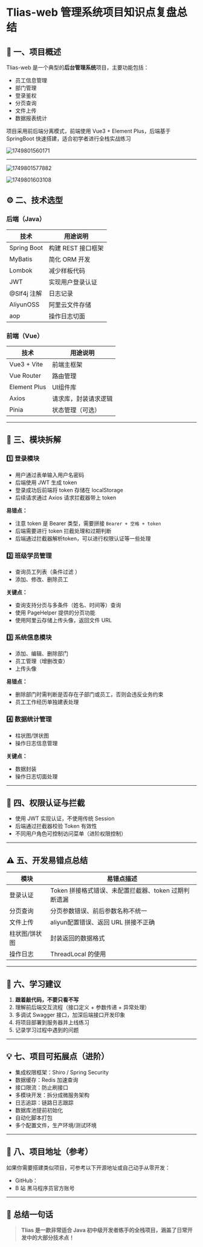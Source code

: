 # Tlias-web 管理系统项目知识点复盘总结

## 🧩 一、项目概述

Tlias-web 是一个典型的**后台管理系统**项目，主要功能包括：

- 员工信息管理
- 部门管理
- 登录鉴权
- 分页查询
- 文件上传
- 数据报表统计

项目采用前后端分离模式，前端使用 Vue3 + Element Plus，后端基于 SpringBoot 快速搭建，适合初学者进行全栈实战练习

![1749801560171](assets/1749801560171.png)

------

![1749801577882](assets/1749801577882.png)

![1749801603108](assets/1749801603108.png)

## ⚙️ 二、技术选型

### 后端（Java）

| 技术        | 用途说明           |
| ----------- | ------------------ |
| Spring Boot | 构建 REST 接口框架 |
| MyBatis     | 简化 ORM 开发      |
| Lombok      | 减少样板代码       |
| JWT         | 实现用户登录认证   |
| @Slf4j 注解 | 日志记录           |
| AliyunOSS   | 阿里云文件存储     |
| aop         | 操作日志切面       |

### 前端（Vue）

| 技术         | 用途说明             |
| ------------ | -------------------- |
| Vue3 + Vite  | 前端主框架           |
| Vue Router   | 路由管理             |
| Element Plus | UI组件库             |
| Axios        | 请求库，封装请求逻辑 |
| Pinia        | 状态管理（可选）     |

------

## 🧱 三、模块拆解

### 1️⃣ 登录模块

- 用户通过表单输入用户名密码
- 后端使用 JWT 生成 token
- 登录成功后前端将 token 存储在 localStorage
- 后续请求通过 Axios 请求拦截器带上 token

**易错点：**

- 注意 token 是 Bearer 类型，需要拼接 `Bearer + 空格 + token`
- 后端需要进行 token 拦截处理和过期判断
- 后端通过拦截器解析token，可以进行权限认证等一些处理

### 2️⃣ 班级学员管理

- 查询员工列表（条件过滤	）
- 添加、修改、删除员工

**关键点：**

- 查询支持分页与多条件（姓名、时间等）查询
- 使用 PageHelper 提供的分页功能
- 使用阿里云存储上传头像，返回文件 URL

### 3️⃣ 系统信息模块

- 添加、编辑、删除部门
- 员工管理（增删改查）
- 上传头像

**易错点：**

- 删除部门时需判断是否存在子部门或员工，否则会违反业务约束
- 员工工作经历单独建表处理

### 4️⃣ 数据统计管理

- 柱状图/饼状图
- 操作日志信息管理

**关键点：**

- 数据封装
- 操作日志切面处理

------

## 🔐 四、权限认证与拦截

- 使用 JWT 实现认证，不使用传统 Session
- 后端通过拦截器校验 Token 有效性
- 不同用户角色可控制访问菜单（进阶权限控制）

------

## ⚠️ 五、开发易错点总结

| 模块          | 易错点描述                                           |
| ------------- | ---------------------------------------------------- |
| 登录认证      | Token 拼接格式错误、未配置拦截器、token 过期判断遗漏 |
| 分页查询      | 分页参数错误、前后参数名称不统一                     |
| 文件上传      | aliyun配置错误、返回 URL 拼接不正确                  |
| 柱状图/饼状图 | 封装返回的数据格式                                   |
| 操作日志      | ThreadLocal 的使用                                   |

------

## 📌 六、学习建议

1. **跟着敲代码，不要只看不写**
2. 理解前后端交互流程（接口定义 + 参数传递 + 异常处理）
3. 多调试 Swagger 接口，加深后端接口开发印象
4. 将项目部署到服务器并上线练习
5. 记录学习过程中遇到的问题

------

## 💡 七、项目可拓展点（进阶）

- 集成权限框架：Shiro / Spring Security
- 数据缓存：Redis 加速查询
- 接口限流：防止刷接口
- 多模块开发：拆分成微服务架构
- 日志追踪：链路日志跟踪
- 数据库池提前初始化
- 自动化脚本打包
- 多个配置文件，生产环境/测试环境

------

## 📁 八、项目地址（参考）

如果你需要搭建类似项目，可参考以下开源地址或自己动手从零开发：

- GitHub：
- B 站 黑马程序员官方账号

------

## 📌 总结一句话

> **Tlias 是一款非常适合 Java 初中级开发者练手的全栈项目，涵盖了日常开发中的大部分技术点！**


